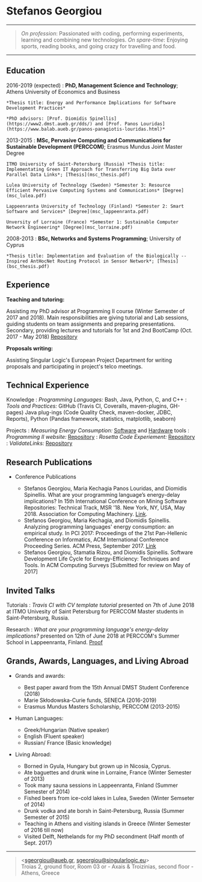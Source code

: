 Stefanos Georgiou
=================

----

>  *On profession*: Passionated with coding, performing experiments, learning and combining new technologies.
>  *On spare-time*: Enjoying sports, reading books, and going crazy for travelling and food.

----

Education
---------

2016-2019 (expected)
:   **PhD, Management Science and Technology**; Athens University of Economics and Business

    *Thesis title: Energy and Performance Implications for Software Development Practices*
 
    *PhD advisors: [Prof. Diomidis Spinellis](https://www2.dmst.aueb.gr/dds/) and [Prof. Panos Louridas](https://www.balab.aueb.gr/panos-panagiotis-louridas.html)*

2013-2015
:   **MSc, Pervasive Computing and Communications for Sustainable Development (PERCCOM)**; Erasmus Mundus Joint Master Degree 
      
	ITMO University of Saint-Petersburg (Russia) *Thesis title: Implementating Green IT Approach for Transferring Big Data over Parallel Data Links*; [Thesis](msc_thesis.pdf)
	
	Lulea University of Technology (Sweden) *Semester 3: Resource Efficient Pervasive Computing Systems and Communications* [Degree](msc_lulea.pdf)
	
	Lappeenranta University of Technology (Finland) *Semester 2: Smart Software and Services* [Degree](msc_lappeenranta.pdf)
	
	Unversity of Lorraine (France) *Semester 1: Sustainable Computer Network Engineering* [Degree](msc_lorraine.pdf)


2008-2013
:   **BSc, Networks and Systems Programming**; University of Cyprus 

    *Thesis title: Implementation and Evaluation of the Biologically -- Inspired AntHocNet Routing Protocol in Sensor Network*; [Thesis](bsc_thesis.pdf)


Experience
----------

**Teaching and tutoring:**

Assisting my PhD advisor at Programming II course (Winter Semester of 2017 and 2018). 
Main responsibilities are giving tutorial and Lab sessions, guiding students on team assignments and preparing presentations.
Secondary, providing lectures and tutorials for 1st and 2nd BootCamp (Oct. 2017 - May 2018) [Repository](https://github.com/codeandwork/courses)
  
**Proposals writing:**

Assisting Singular Logic's European Project Department for writing proposals and participating in project's telco meetings.


Technical Experience
--------------------

Knowledge
:   *Programming Languages:* Bash, Java, Python, C, and C++
:   *Tools and Practices:* GitHub (Travis CI, Coveralls, maven-plugins, GH-pages) Java plug-ings (Code Quality Check, maven-docker, JDBC, Reports), Python (Pandas framework, statistics, matplotlib, seaborn)

Projects
:   *Measuring Energy Consumption:* [Software](https://github.com/stefanos1316/SEMTs_Comparisson) and [Hardware](https://stefanos1316.github.io/courses/tools/measuring_energy_consumption_direct_approach-p.html#/) tools
:   *Programming II website:* [Repository](https://github.com/stefanos1316/courses)
:   *Rosetta Code Experiement:* [Repository](https://github.com/stefanos1316/Rosetta_Code_Research_MSR)
:   *ValidateLinks:* [Repository](https://github.com/stefanos1316/validateLinks)

Research Publications
---------------------

* Conference Publications
   
     * Stefanos Georgiou, Maria Kechagia Panos Louridas, and Diomidis Spinellis. What are your programming language’s energy-delay implications? In 15th International Conference on Mining Software Repositories: Technical Track, MSR '18. New York, NY, USA, May 2018. Association for Computing Machinery. [Link](GKLS18.pdf).
     * Stefanos Georgiou, Maria Kechagia, and Diomidis Spinellis. Analyzing programming languages' energy consumption: an empirical study. In PCI 2017: Proceedings of the 21st Pan-Hellenic Conference on Informatics, ACM International Conference Proceeding Series. ACM Press, September 2017. [Link](GKS17.pdf)
     * Stefanos Georgiou, Stamatia Rizou, and Diomidis Spinellis. Software Development Life Cycle for Energy-Efficiency: Techniques and Tools. In ACM Computing Surveys [Submitted for review on May of 2017]

Invited Talks
-------------
Tutorials
:	*Travis CI with CV template tutorial* presented on 7th of June 2018 at ITMO Univesity of Saint Petersburg for PERCCOM Master students in Saint-Petersburg, Russia.

Research
:	*What are your programming language's energy-delay implications?* presented on 12th of June 2018 at PERCCOM's Summer School in Lappeenranta, Finland. [Proof](perccom_summer_school_2018.pdf)  

Grands, Awards, Languages, and Living Abroad
---------------------------

* Grands and awards:

     * Best paper award from the 15th Annual DMST Student Conference (2018)
     * Marie Skłodowska-Curie funds, SENECA (2016-2019)
     * Erasmus Mundus Masters Scholarship, PERCCOM (2013-2015)


* Human Languages:

     * Greek/Hungarian (Native speaker)
     * English (Fluent speaker)
     * Russian/ France (Basic knowledge)


* Living Abroad:

    * Borned in Gyula, Hungary but grown up in Nicosia, Cyprus.
    * Ate baguettes and drunk wine in Lorraine, France (Winter Semester of 2013) 
    * Took many sauna sessions in Lappeenranta, Finland (Summer Semester of 2014)
    * Fished beers from ice-cold lakes in Lulea, Sweden (Winter Semseter of 2014)
    * Drunk vodka and ate borsh in Saint-Petersburg, Russia (Summer Semester of 2015)
    * Teaching in Athens and visiting islands in Greece (Winter Semester of 2016 till now) 
    * Visited Delft, Nethelands for my PhD secondment (Half month of Sept. 2017)

----

> <sgeorgiou@aueb.gr, sgeorgiou@singularlogic.eu>\
> Troias 2, ground floor, Room 03 or - Axais & Troizinias, second floor - Athens, Greece
